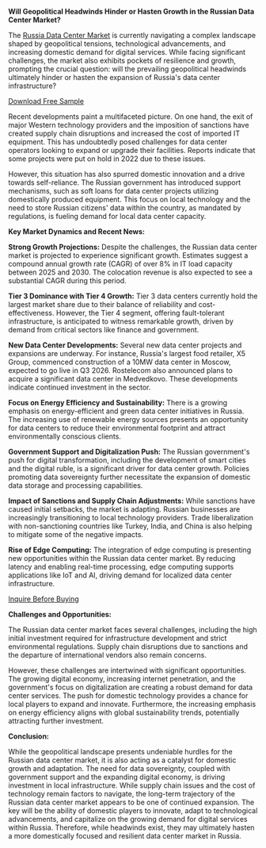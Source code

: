 **Will Geopolitical Headwinds Hinder or Hasten Growth in the Russian Data Center Market?**

The [Russia Data Center Market](https://www.nextmsc.com/report/russia-data-center-market) is currently navigating a complex landscape shaped by geopolitical tensions, technological advancements, and increasing domestic demand for digital services. While facing significant challenges, the market also exhibits pockets of resilience and growth, prompting the crucial question: will the prevailing geopolitical headwinds ultimately hinder or hasten the expansion of Russia's data center infrastructure?

[Download Free Sample](https://www.nextmsc.com/russia-data-center-market/request-sample)

Recent developments paint a multifaceted picture. On one hand, the exit of major Western technology providers and the imposition of sanctions have created supply chain disruptions and increased the cost of imported IT equipment. This has undoubtedly posed challenges for data center operators looking to expand or upgrade their facilities. Reports indicate that some projects were put on hold in 2022 due to these issues.

However, this situation has also spurred domestic innovation and a drive towards self-reliance. The Russian government has introduced support mechanisms, such as soft loans for data center projects utilizing domestically produced equipment. This focus on local technology and the need to store Russian citizens' data within the country, as mandated by regulations, is fueling demand for local data center capacity.

**Key Market Dynamics and Recent News:**

**Strong Growth Projections:** Despite the challenges, the Russian data center market is projected to experience significant growth. Estimates suggest a compound annual growth rate (CAGR) of over 8% in IT load capacity between 2025 and 2030. The colocation revenue is also expected to see a substantial CAGR during this period.

**Tier 3 Dominance with Tier 4 Growth:** Tier 3 data centers currently hold the largest market share due to their balance of reliability and cost-effectiveness. However, the Tier 4 segment, offering fault-tolerant infrastructure, is anticipated to witness remarkable growth, driven by demand from critical sectors like finance and government.

**New Data Center Developments:** Several new data center projects and expansions are underway. For instance, Russia's largest food retailer, X5 Group, commenced construction of a 10MW data center in Moscow, expected to go live in Q3 2026. Rostelecom also announced plans to acquire a significant data center in Medvedkovo. These developments indicate continued investment in the sector.

**Focus on Energy Efficiency and Sustainability:** There is a growing emphasis on energy-efficient and green data center initiatives in Russia. The increasing use of renewable energy sources presents an opportunity for data centers to reduce their environmental footprint and attract environmentally conscious clients.

**Government Support and Digitalization Push:** The Russian government's push for digital transformation, including the development of smart cities and the digital ruble, is a significant driver for data center growth. Policies promoting data sovereignty further necessitate the expansion of domestic data storage and processing capabilities.

**Impact of Sanctions and Supply Chain Adjustments:** While sanctions have caused initial setbacks, the market is adapting. Russian businesses are increasingly transitioning to local technology providers. Trade liberalization with non-sanctioning countries like Turkey, India, and China is also helping to mitigate some of the negative impacts.

**Rise of Edge Computing:** The integration of edge computing is presenting new opportunities within the Russian data center market. By reducing latency and enabling real-time processing, edge computing supports applications like IoT and AI, driving demand for localized data center infrastructure.

[Inquire Before Buying](https://www.nextmsc.com/russia-data-center-market/inquire-before-buying)

**Challenges and Opportunities:**

The Russian data center market faces several challenges, including the high initial investment required for infrastructure development and strict environmental regulations. Supply chain disruptions due to sanctions and the departure of international vendors also remain concerns.

However, these challenges are intertwined with significant opportunities. The growing digital economy, increasing internet penetration, and the government's focus on digitalization are creating a robust demand for data center services. The push for domestic technology provides a chance for local players to expand and innovate. Furthermore, the increasing emphasis on energy efficiency aligns with global sustainability trends, potentially attracting further investment.

**Conclusion:**

While the geopolitical landscape presents undeniable hurdles for the Russian data center market, it is also acting as a catalyst for domestic growth and adaptation. The need for data sovereignty, coupled with government support and the expanding digital economy, is driving investment in local infrastructure. While supply chain issues and the cost of technology remain factors to navigate, the long-term trajectory of the Russian data center market appears to be one of continued expansion. The key will be the ability of domestic players to innovate, adapt to technological advancements, and capitalize on the growing demand for digital services within Russia. Therefore, while headwinds exist, they may ultimately hasten a more domestically focused and resilient data center market in Russia.

